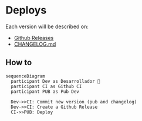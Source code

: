 # Deploys 
Each version will be described on:
- [Github Releases](https://github.com/la-haus/flutter-segment/releases)
- [CHANGELOG.md](https://github.com/la-haus/flutter-segment/blob/master/CHANGELOG.md)

## How to
```mermaid
sequenceDiagram
  participant Dev as Desarrollador 👤
  participant CI as Github CI
  participant PUB as Pub Dev
  
  Dev->>CI: Commit new version (pub and changelog)
  Dev->>CI: Create a Github Release
  CI->>PUB: Deploy
```
